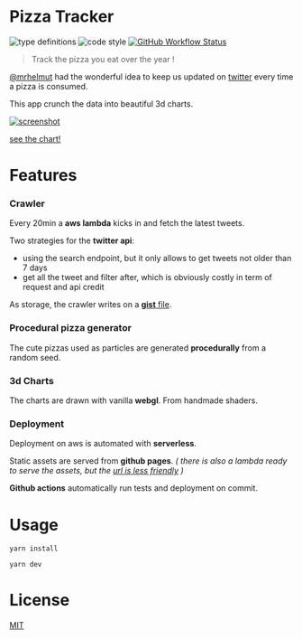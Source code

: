 # Pizza Tracker

![type definitions](https://img.shields.io/npm/types/typescript?style=flat-square)
![code style](https://img.shields.io/badge/code_style-prettier-ff69b4.svg?style=flat-square)
[![GitHub Workflow Status](https://img.shields.io/github/workflow/status/platane/pizza-tracker/main?label=main&style=flat-square)](https://github.com/Platane/pizza-tracker/actions?query=workflow%3Amain)

> Track the pizza you eat over the year !

[@mrhelmut](https://twitter.com/mrhelmut) had the wonderful idea to keep us updated on [twitter](https://twitter.com/mrhelmut/status/818428553289236480) every time a pizza is consumed.

This app crunch the data into beautiful 3d charts.

[![screenshot](https://platane.github.io/pizza-tracker/screen.gif)](https://platane.github.io/pizza-tracker/)

[see the chart!](https://platane.github.io/pizza-tracker/)

# Features

### **Crawler**

Every 20min a **aws lambda** kicks in and fetch the latest tweets.

Two strategies for the **twitter api**:

- using the search endpoint, but it only allows to get tweets not older than 7 days
- get all the tweet and filter after, which is obviously costly in term of request and api credit

As storage, the crawler writes on a [**gist** file](https://gist.github.com/Platane/20026468d92c5d63a6fe71265d1fda08).

### **Procedural pizza generator**

The cute pizzas used as particles are generated **procedurally** from a random seed.

### **3d Charts**

The charts are drawn with vanilla **webgl**. From handmade shaders.

### **Deployment**

Deployment on aws is automated with **serverless**.

Static assets are served from **github pages**. _( there is also a lambda ready to serve the assets, but the [url is less friendly](https://elbx5mgdlk.execute-api.eu-west-1.amazonaws.com/stage) )_

**Github actions** automatically run tests and deployment on commit.

# Usage

`yarn install`

`yarn dev`

# License

[MIT](./LICENSE.md)
